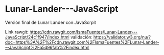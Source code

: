 # Lunar-Lander---JavaScript

Versión final de Lunar Lander con JavaScrpit

Link rawgit: https://cdn.rawgit.com/IsmaFuentes/Lunar-Lander---JavaScript/24c1f947/index.html
validación: https://validator.w3.org/nu/?doc=https%3A%2F%2Fcdn.rawgit.com%2FIsmaFuentes%2FLunar-Lander---JavaScript%2Fa5d96fab%2Findex.html
